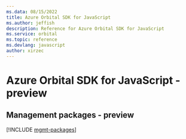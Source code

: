 ```yaml
---
ms.data: 08/15/2022
title: Azure Orbital SDK for JavaScript
ms.author: jeffish
description: Reference for Azure Orbital SDK for JavaScript
ms.service: orbital
ms.topic: reference
ms.devlang: javascript
author: xirzec
---
```

# Azure Orbital SDK for JavaScript - preview

## Management packages - preview
[!INCLUDE [mgmt-packages](orbital-mgmt-index.md)]